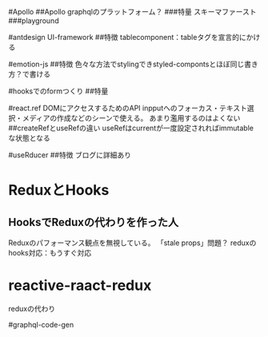 
#Apollo 
##Apollo
graphqlのプラットフォーム？
###特量
スキーマファースト
###playground



#antdesign
UI-framework
##特徴
tablecomponent：tableタグを宣言的にかける

#emotion-js
##特徴
色々な方法でstylingできstyled-compontsとほぼ同じ書き方？で書ける

#hooksでのformつくり
##特量

#react.ref
DOMにアクセスするためのAPI
inpputへのフォーカス・テキスト選択・メディアの作成などのシーンで使える。
あまり濫用するのはよくない
##createRefとuseRefの違い
useRefはcurrentが一度設定されればimmutableな状態となる

#useRducer
##特徴
ブログに詳細あり

# ReduxとHooks
## HooksでReduxの代わりを作った人
Reduxのパフォーマンス観点を無視している。
「stale props」問題？
reduxのhooks対応：もうすぐ対応

# reactive-raact-redux
reduxの代わり


#graphql-code-gen


#

#